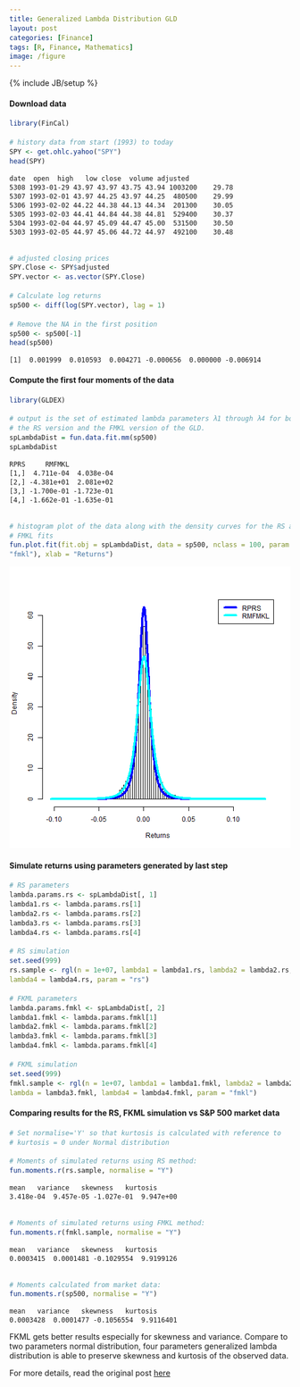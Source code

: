 ```yaml
---
title: Generalized Lambda Distribution GLD
layout: post
categories: [Finance]
tags: [R, Finance, Mathematics]
image: /figure
---
```

{% include JB/setup %}

#### Download data


```r
library(FinCal)

# history data from start (1993) to today
SPY <- get.ohlc.yahoo("SPY")
head(SPY)
```

```
date  open  high   low close  volume adjusted
5308 1993-01-29 43.97 43.97 43.75 43.94 1003200    29.78
5307 1993-02-01 43.97 44.25 43.97 44.25  480500    29.99
5306 1993-02-02 44.22 44.38 44.13 44.34  201300    30.05
5305 1993-02-03 44.41 44.84 44.38 44.81  529400    30.37
5304 1993-02-04 44.97 45.09 44.47 45.00  531500    30.50
5303 1993-02-05 44.97 45.06 44.72 44.97  492100    30.48
```

```r

# adjusted closing prices
SPY.Close <- SPY$adjusted
SPY.vector <- as.vector(SPY.Close)

# Calculate log returns
sp500 <- diff(log(SPY.vector), lag = 1)

# Remove the NA in the first position
sp500 <- sp500[-1]
head(sp500)
```

```
[1]  0.001999  0.010593  0.004271 -0.000656  0.000000 -0.006914
```


#### Compute the first four moments of the data


```r
library(GLDEX)

# output is the set of estimated lambda parameters λ1 through λ4 for both
# the RS version and the FMKL version of the GLD.
spLambdaDist = fun.data.fit.mm(sp500)
spLambdaDist
```

```
RPRS     RMFMKL
[1,]  4.711e-04  4.038e-04
[2,] -4.381e+01  2.081e+02
[3,] -1.700e-01 -1.723e-01
[4,] -1.662e-01 -1.635e-01
```

```r

# histogram plot of the data along with the density curves for the RS and
# FMKL fits
fun.plot.fit(fit.obj = spLambdaDist, data = sp500, nclass = 100, param.vec = c("rs",
"fmkl"), xlab = "Returns")
```

![plot of chunk lambda](/figure/lambda.png)


#### Simulate returns using parameters generated by last step


```r
# RS parameters
lambda.params.rs <- spLambdaDist[, 1]
lambda1.rs <- lambda.params.rs[1]
lambda2.rs <- lambda.params.rs[2]
lambda3.rs <- lambda.params.rs[3]
lambda4.rs <- lambda.params.rs[4]

# RS simulation
set.seed(999)
rs.sample <- rgl(n = 1e+07, lambda1 = lambda1.rs, lambda2 = lambda2.rs, lambda3 = lambda3.rs,
lambda4 = lambda4.rs, param = "rs")

# FKML parameters
lambda.params.fmkl <- spLambdaDist[, 2]
lambda1.fmkl <- lambda.params.fmkl[1]
lambda2.fmkl <- lambda.params.fmkl[2]
lambda3.fmkl <- lambda.params.fmkl[3]
lambda4.fmkl <- lambda.params.fmkl[4]

# FKML simulation
set.seed(999)
fmkl.sample <- rgl(n = 1e+07, lambda1 = lambda1.fmkl, lambda2 = lambda2.fmkl,
lambda = lambda3.fmkl, lambda4 = lambda4.fmkl, param = "fmkl")
```


#### Comparing results for the RS, FKML simulation vs S&P 500 market data


```r
# Set normalise='Y' so that kurtosis is calculated with reference to
# kurtosis = 0 under Normal distribution

# Moments of simulated returns using RS method:
fun.moments.r(rs.sample, normalise = "Y")
```

```
mean   variance   skewness   kurtosis
3.418e-04  9.457e-05 -1.027e-01  9.947e+00
```

```r

# Moments of simulated returns using FMKL method:
fun.moments.r(fmkl.sample, normalise = "Y")
```

```
mean   variance   skewness   kurtosis
0.0003415  0.0001481 -0.1029554  9.9199126
```

```r

# Moments calculated from market data:
fun.moments.r(sp500, normalise = "Y")
```

```
mean   variance   skewness   kurtosis
0.0003428  0.0001477 -0.1056554  9.9116401
```


FKML gets better results especially for skewness and variance. Compare to two parameters normal distribution, four parameters generalized lambda distribution is able to preserve skewness and kurtosis of the observed data.

For more details, read the original post [here](http://blog.revolutionanalytics.com/2014/02/quantitative-finance-applications-in-r-4-using-the-generalized-lambda-distribution-to-simulate-market-returns.html)


